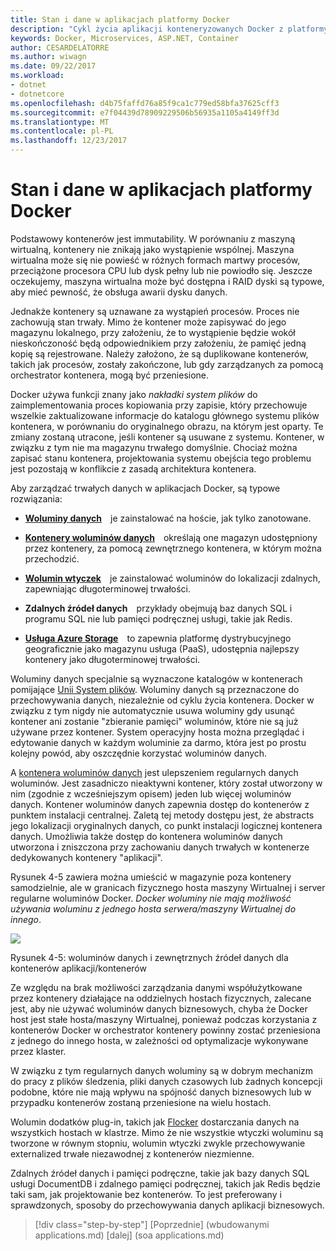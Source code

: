 ```yaml
---
title: Stan i dane w aplikacjach platformy Docker
description: "Cykl życia aplikacji konteneryzowanych Docker z platformy firmy Microsoft i narzędzia"
keywords: Docker, Microservices, ASP.NET, Container
author: CESARDELATORRE
ms.author: wiwagn
ms.date: 09/22/2017
ms.workload:
- dotnet
- dotnetcore
ms.openlocfilehash: d4b75faffd76a85f9ca1c779ed58bfa37625cff3
ms.sourcegitcommit: e7f04439d78909229506b56935a1105a4149ff3d
ms.translationtype: MT
ms.contentlocale: pl-PL
ms.lasthandoff: 12/23/2017
---
```

# <a name="state-and-data-in-docker-applications"></a>Stan i dane w aplikacjach platformy Docker

Podstawowy kontenerów jest immutability. W porównaniu z maszyną wirtualną, kontenery nie znikają jako wystąpienie wspólnej. Maszyna wirtualna może się nie powieść w różnych formach martwy procesów, przeciążone procesora CPU lub dysk pełny lub nie powiodło się. Jeszcze oczekujemy, maszyna wirtualna może być dostępna i RAID dyski są typowe, aby mieć pewność, że obsługa awarii dysku danych.

Jednakże kontenery są uznawane za wystąpień procesów. Proces nie zachowują stan trwały. Mimo że kontener może zapisywać do jego magazynu lokalnego, przy założeniu, że to wystąpienie będzie wokół nieskończoność będą odpowiednikiem przy założeniu, że pamięć jedną kopię są rejestrowane. Należy założono, że są duplikowane kontenerów, takich jak procesów, zostały zakończone, lub gdy zarządzanych za pomocą orchestrator kontenera, mogą być przeniesione.

Docker używa funkcji znany jako *nakładki system plików* do zaimplementowania proces kopiowania przy zapisie, który przechowuje wszelkie zaktualizowane informacje do katalogu głównego systemu plików kontenera, w porównaniu do oryginalnego obrazu, na którym jest oparty. Te zmiany zostaną utracone, jeśli kontener są usuwane z systemu. Kontener, w związku z tym nie ma magazynu trwałego domyślnie. Chociaż można zapisać stanu kontenera, projektowania systemu obejścia tego problemu jest pozostają w konflikcie z zasadą architektura kontenera.

Aby zarządzać trwałych danych w aplikacjach Docker, są typowe rozwiązania:

-   [**Woluminy danych**](https://docs.docker.com/engine/tutorials/dockervolumes/) je zainstalować na hoście, jak tylko zanotowane.

-   [**Kontenery woluminów danych**](https://docs.docker.com/engine/tutorials/dockervolumes/#/creating-and-mounting-a-data-volume-container) określają one magazyn udostępniony przez kontenery, za pomocą zewnętrznego kontenera, w którym można przechodzić.

-   [**Wolumin wtyczek**](https://docs.docker.com/engine/tutorials/dockervolumes/#/mount-a-shared-storage-volume-as-a-data-volume) je zainstalować woluminów do lokalizacji zdalnych, zapewniając długoterminowej trwałości.

-   **Zdalnych źródeł danych** przykłady obejmują baz danych SQL i programu SQL nie lub pamięci podręcznej usługi, takie jak Redis.

-   [**Usługa Azure Storage**](https://docs.microsoft.com/azure/storage/) to zapewnia platformę dystrybucyjnego geograficznie jako magazynu usługa (PaaS), udostępnia najlepszy kontenery jako długoterminowej trwałości.

Woluminy danych specjalnie są wyznaczone katalogów w kontenerach pomijające [Unii System plików](https://docs.docker.com/v1.8/reference/glossary#union-file-system). Woluminy danych są przeznaczone do przechowywania danych, niezależnie od cyklu życia kontenera. Docker w związku z tym nigdy nie automatycznie usuwa woluminy gdy usunąć kontener ani zostanie "zbieranie pamięci" woluminów, które nie są już używane przez kontener. System operacyjny hosta można przeglądać i edytowanie danych w każdym woluminie za darmo, która jest po prostu kolejny powód, aby oszczędnie korzystać woluminów danych.

A [kontenera woluminów danych](https://docs.docker.com/v1.8/userguide/dockervolumes/) jest ulepszeniem regularnych danych woluminów. Jest zasadniczo nieaktywni kontener, który został utworzony w nim (zgodnie z wcześniejszym opisem) jeden lub więcej woluminów danych. Kontener woluminów danych zapewnia dostęp do kontenerów z punktem instalacji centralnej. Zaletą tej metody dostępu jest, że abstracts jego lokalizacji oryginalnych danych, co punkt instalacji logicznej kontenera danych. Umożliwia także dostęp do kontenera woluminów danych utworzona i zniszczona przy zachowaniu danych trwałych w kontenerze dedykowanych kontenery "aplikacji".

Rysunek 4-5 zawiera można umieścić w magazynie poza kontenery samodzielnie, ale w granicach fizycznego hosta maszyny Wirtualnej i server regularne woluminów Docker. *Docker woluminy nie mają możliwość używania woluminu z jednego hosta serwera/maszyny Wirtualnej do innego*.

![](./media/image5.png)

Rysunek 4-5: woluminów danych i zewnętrznych źródeł danych dla kontenerów aplikacji/kontenerów

Ze względu na brak możliwości zarządzania danymi współużytkowane przez kontenery działające na oddzielnych hostach fizycznych, zalecane jest, aby nie używać woluminów danych biznesowych, chyba że Docker host jest stałe hosta/maszyny Wirtualnej, ponieważ podczas korzystania z kontenerów Docker w orchestrator kontenery powinny zostać przeniesiona z jednego do innego hosta, w zależności od optymalizacje wykonywane przez klaster.

W związku z tym regularnych danych woluminy są w dobrym mechanizm do pracy z plików śledzenia, pliki danych czasowych lub żadnych koncepcji podobne, które nie mają wpływu na spójność danych biznesowych lub w przypadku kontenerów zostaną przeniesione na wielu hostach.

Wolumin dodatków plug-in, takich jak [Flocker](https://clusterhq.com/flocker/) dostarczania danych na wszystkich hostach w klastrze. Mimo że nie wszystkie wtyczki woluminu są tworzone w równym stopniu, wolumin wtyczki zwykle przechowywanie externalized trwałe niezawodnej z kontenerów niezmienne.

Zdalnych źródeł danych i pamięci podręczne, takie jak bazy danych SQL usługi DocumentDB i zdalnego pamięci podręcznej, takich jak Redis będzie taki sam, jak projektowanie bez kontenerów. To jest preferowany i sprawdzonych, sposoby do przechowywania danych aplikacji biznesowych.


>[!div class="step-by-step"]
[Poprzednie] (wbudowanymi applications.md) [dalej] (soa applications.md)
